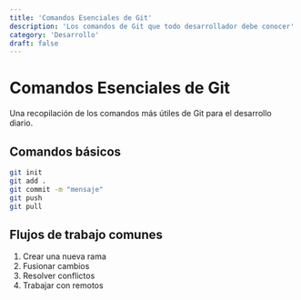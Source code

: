 ```yaml
---
title: 'Comandos Esenciales de Git'
description: 'Los comandos de Git que todo desarrollador debe conocer'
category: 'Desarrollo'
draft: false
---
```


# Comandos Esenciales de Git

Una recopilación de los comandos más útiles de Git para el desarrollo diario.

## Comandos básicos

```bash
git init
git add .
git commit -m "mensaje"
git push
git pull
```

## Flujos de trabajo comunes

1. Crear una nueva rama
2. Fusionar cambios
3. Resolver conflictos
4. Trabajar con remotos
